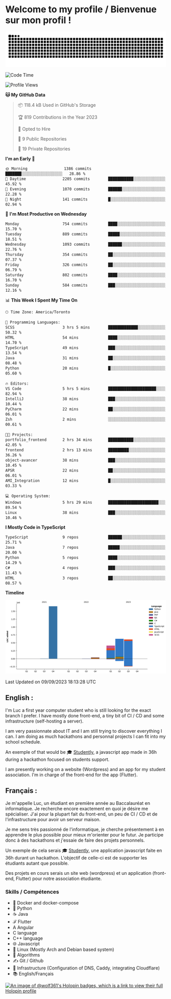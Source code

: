 # Welcome to my profile / Bienvenue sur mon profil !

![snake gif](https://github.com/wolf-361/wolf-361/blob/output/github-contribution-grid-snake.svg)

<!--START_SECTION:waka-->
![Code Time](http://img.shields.io/badge/Code%20Time-333%20hrs%2012%20mins-blue)

![Profile Views](http://img.shields.io/badge/Profile%20Views-0-blue)

**🐱 My GitHub Data** 

> 📦 118.4 kB Used in GitHub's Storage 
 > 
> 🏆 819 Contributions in the Year 2023
 > 
> 💼 Opted to Hire
 > 
> 📜 9 Public Repositories 
 > 
> 🔑 19 Private Repositories 
 > 
**I'm an Early 🐤** 

```text
🌞 Morning                1386 commits        ███████░░░░░░░░░░░░░░░░░░   28.86 % 
🌆 Daytime                2205 commits        ███████████░░░░░░░░░░░░░░   45.92 % 
🌃 Evening                1070 commits        ██████░░░░░░░░░░░░░░░░░░░   22.28 % 
🌙 Night                  141 commits         █░░░░░░░░░░░░░░░░░░░░░░░░   02.94 % 
```
📅 **I'm Most Productive on Wednesday** 

```text
Monday                   754 commits         ████░░░░░░░░░░░░░░░░░░░░░   15.70 % 
Tuesday                  889 commits         █████░░░░░░░░░░░░░░░░░░░░   18.51 % 
Wednesday                1093 commits        ██████░░░░░░░░░░░░░░░░░░░   22.76 % 
Thursday                 354 commits         ██░░░░░░░░░░░░░░░░░░░░░░░   07.37 % 
Friday                   326 commits         ██░░░░░░░░░░░░░░░░░░░░░░░   06.79 % 
Saturday                 802 commits         ████░░░░░░░░░░░░░░░░░░░░░   16.70 % 
Sunday                   584 commits         ███░░░░░░░░░░░░░░░░░░░░░░   12.16 % 
```


📊 **This Week I Spent My Time On** 

```text
🕑︎ Time Zone: America/Toronto

💬 Programming Languages: 
SCSS                     3 hrs 5 mins        █████████████░░░░░░░░░░░░   50.32 % 
HTML                     54 mins             ████░░░░░░░░░░░░░░░░░░░░░   14.70 % 
TypeScript               49 mins             ███░░░░░░░░░░░░░░░░░░░░░░   13.54 % 
Java                     31 mins             ██░░░░░░░░░░░░░░░░░░░░░░░   08.48 % 
Python                   20 mins             █░░░░░░░░░░░░░░░░░░░░░░░░   05.60 % 

🔥 Editors: 
VS Code                  5 hrs 5 mins        █████████████████████░░░░   82.94 % 
IntelliJ                 38 mins             ███░░░░░░░░░░░░░░░░░░░░░░   10.44 % 
PyCharm                  22 mins             ██░░░░░░░░░░░░░░░░░░░░░░░   06.01 % 
Zsh                      2 mins              ░░░░░░░░░░░░░░░░░░░░░░░░░   00.61 % 

🐱‍💻 Projects: 
portfolio_frontend       2 hrs 34 mins       ███████████░░░░░░░░░░░░░░   42.05 % 
frontend                 2 hrs 13 mins       █████████░░░░░░░░░░░░░░░░   36.26 % 
object-avancer           38 mins             ███░░░░░░░░░░░░░░░░░░░░░░   10.45 % 
APSR                     22 mins             ██░░░░░░░░░░░░░░░░░░░░░░░   06.01 % 
AMI_Integration          12 mins             █░░░░░░░░░░░░░░░░░░░░░░░░   03.33 % 

💻 Operating System: 
Windows                  5 hrs 29 mins       ██████████████████████░░░   89.54 % 
Linux                    38 mins             ███░░░░░░░░░░░░░░░░░░░░░░   10.46 % 
```

**I Mostly Code in TypeScript** 

```text
TypeScript               9 repos             ██████░░░░░░░░░░░░░░░░░░░   25.71 % 
Java                     7 repos             █████░░░░░░░░░░░░░░░░░░░░   20.00 % 
Python                   5 repos             ████░░░░░░░░░░░░░░░░░░░░░   14.29 % 
C#                       4 repos             ███░░░░░░░░░░░░░░░░░░░░░░   11.43 % 
HTML                     3 repos             ██░░░░░░░░░░░░░░░░░░░░░░░   08.57 % 
```



**Timeline**

![Lines of Code chart](https://raw.githubusercontent.com/wolf-361/wolf-361/main/assets/bar_graph.png)


 Last Updated on 09/09/2023 18:13:28 UTC
<!--END_SECTION:waka-->

## English : 

I'm Luc a first year computer student who is still looking for the exact branch I prefer. I have mostly done front-end, a tiny bit of CI / CD and some infrastructure (self-hosting a server).

I am very passionnate about IT and I am still trying to discover everything I can. I am doing as much hackathons and personnal projects I can fit into my school schedule.

An exemple of that would be 🎓 [Studently](https://github.com/wolf-361/Studently-CodeJam12), a javascript app made in 36h during a hackathon focused on students support.

I am presently working on a website (Wordpress) and an app for my student association. I'm in charge of the front-end for the app (Flutter).

## Français :

Je m'appelle Luc, un étudiant en première année au Baccalauréat en informatique. Je recherche encore exactement en quoi je désire me spécialiser. J'ai pour la plupart fait du front-end, un peu de CI / CD et de l'infrastructure pour avoir un serveur maison.

Je me sens très passionné de l'informatique, je cherche présentement à en apprendre le plus possible pour mieux m'orienter pour le futur. Je participe donc à des hackathons et j'essaie de faire des projets personnels.

Un exemple de cela serais 🎓 [Studently](https://github.com/wolf-361/Studently-CodeJam12), une application javascript faite en 36h durant un hackathon. L'objectif de celle-ci est de supporter les étudiants autant que possible.

Des projets en cours serais un site web (wordpress) et un application (front-end, Flutter) pour notre association étudiante.

###  Skills / Compétences

* 🐋 Docker and docker-compose
* 🐍 Python
* ☕ Java
* ℱ Flutter
* A Angular
* C language
* C++ language
* 🌐 Javascript
* 🐧 Linux (Mostly Arch and Debian based system)
* 🧩 Algorithms
* ✍️ Git / Github
* 📜 Infrastructure (Configuration of DNS, Caddy, integrating Cloudflare)
* 📚 English/Français

[![An image of @wolf361's Holopin badges, which is a link to view their full Holopin profile](https://holopin.me/wolf361)](https://holopin.io/@wolf361)


